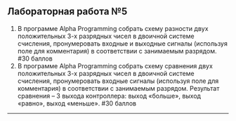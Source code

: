 ## Лабораторная работа №5 ##
1. В программе Alpha Programming собрать схему разности двух положительных 3-х разрядных чисел в двоичной системе счисления, пронумеровать входные и выходные сигналы (используя поле для комментария) в соответствии с занимаемым разрядом. #30 баллов
2. В программе Alpha Programming собрать схему сравнения двух положительных 3-х разрядных чисел в двоичной системе счисления, пронумеровать входные сигналы (используя поле для комментария) в соответствии с занимаемым разрядом. Результат сравнения – 3 выхода контроллера: выход «больше», выход «равно», выход «меньше». #30 баллов

___
